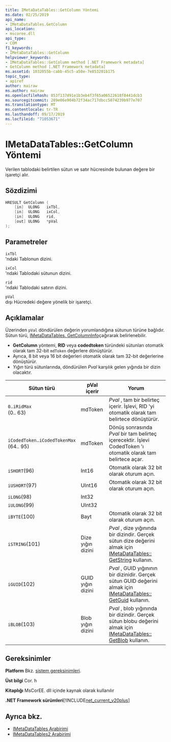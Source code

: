 ```yaml
---
title: IMetaDataTables::GetColumn Yöntemi
ms.date: 02/25/2019
api_name:
- IMetaDataTables.GetColumn
api_location:
- mscoree.dll
api_type:
- COM
f1_keywords:
- IMetaDataTables::GetColumn
helpviewer_keywords:
- IMetaDataTables::GetColumn method [.NET Framework metadata]
- GetColumn method [.NET Framework metadata]
ms.assetid: 1032055b-cabb-45c5-a50e-7e853201b175
topic_type:
- apiref
author: mairaw
ms.author: mairaw
ms.openlocfilehash: 853f137d91e1b3eb4f3f65a06522618f8441dcb3
ms.sourcegitcommit: 289e06e904b72f34ac717dbcc5074239b977e707
ms.translationtype: MT
ms.contentlocale: tr-TR
ms.lasthandoff: 09/17/2019
ms.locfileid: "71053671"
---
```

# <a name="imetadatatablesgetcolumn-method"></a>IMetaDataTables::GetColumn Yöntemi
Verilen tablodaki belirtilen sütun ve satır hücresinde bulunan değere bir işaretçi alır.  
  
## <a name="syntax"></a>Sözdizimi  
  
```cpp  
HRESULT GetColumn (   
    [in]  ULONG   ixTbl,  
    [in]  ULONG   ixCol,  
    [in]  ULONG   rid,  
    [out] ULONG   *pVal  
);  
```  
  
## <a name="parameters"></a>Parametreler

 `ixTbl`  
 'ndaki Tablonun dizini.  
  
 `ixCol`  
 'ndaki Tablodaki sütunun dizini.  
  
 `rid`  
 'ndaki Tablodaki satırın dizini.  
  
 `pVal`  
 dışı Hücredeki değere yönelik bir işaretçi.  
 
## <a name="remarks"></a>Açıklamalar

Üzerinden `pVal` döndürülen değerin yorumlandığına sütunun türüne bağlıdır. Sütun türü, [IMetaDataTables. GetColumnInfo](imetadatatables-getcolumninfo-method.md)çağırarak belirlenebilir.

- **GetColumn** yöntemi, **RID** veya **codedtoken** türündeki sütunları otomatik olarak tam 32-bit `mdToken` değerlere dönüştürür.
- Ayrıca, 8 bit veya 16 bit değerleri otomatik olarak tam 32-bit değerlerine dönüştürür. 
- *Yığın* türü sütunlarında, döndürülen *Pval* karşılık gelen yığında bir dizin olacaktır.

| Sütun türü              | pVal içerir | Yorum                          |
|--------------------------|---------------|-----------------------------------|
| `0`..`iRidMax`<br>(0.. 63)  | mdToken     | *Pval* , tam bir belirteç içerir. İşlevi, RID 'yi otomatik olarak tam belirtece dönüştürür. |
| `iCodedToken`..`iCodedTokenMax`<br>(64.. 95) | mdToken | Dönüş sonrasında *Pval* bir tam belirteç içerecektir. İşlevi CodedToken 'ı otomatik olarak tam belirtece açar. |
| `iSHORT`(96)            | Int16         | Otomatik olarak 32 bit olarak oturum açın.  |
| `iUSHORT`(97)           | UInt16        | Otomatik olarak 32 bit olarak oturum açın.  |
| `iLONG`(98)             | Int32         |                                        | 
| `iULONG`(99)            | UInt32        |                                        |
| `iBYTE`(100)            | Bayt          | Otomatik olarak 32 bit olarak oturum açın.  |
| `iSTRING`(101)          | Dize yığın dizini | *Pval* , dize yığınında bir dizindir. Gerçek sütun dize değerini almak için [IMetaDataTables:: GetString](imetadatatables-getstring-method.md) kullanın. |
| `iGUID`(102)            | GUID yığın dizini | *Pval* , GUID yığınının bir dizinidir. Gerçek sütun GUID değerini almak için [IMetaDataTables:: GetGuid](imetadatatables-getguid-method.md) kullanın. |
| `iBLOB`(103)            | Blob yığın dizini | *Pval* , blob yığınında bir dizindir. Gerçek sütun blobu değerini almak için [IMetaDataTables:: GetBlob](imetadatatables-getblob-method.md) kullanın. |
  
## <a name="requirements"></a>Gereksinimler  
 **Platform** Bkz. [sistem gereksinimleri](../../../../docs/framework/get-started/system-requirements.md).  
  
 **Üst bilgi** Cor. h  
  
 **Kitaplığı** MsCorEE. dll içinde kaynak olarak kullanılır  
  
 **.NET Framework sürümleri**[!INCLUDE[net_current_v20plus](../../../../includes/net-current-v20plus-md.md)]  
  
## <a name="see-also"></a>Ayrıca bkz.

- [IMetaDataTables Arabirimi](../../../../docs/framework/unmanaged-api/metadata/imetadatatables-interface.md)
- [IMetaDataTables2 Arabirimi](../../../../docs/framework/unmanaged-api/metadata/imetadatatables2-interface.md)
